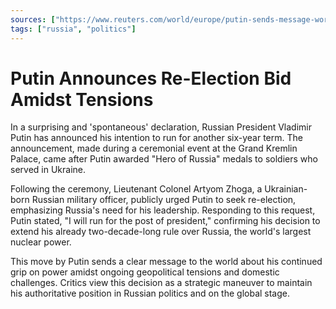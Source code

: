 ```yaml
---
sources: ["https://www.reuters.com/world/europe/putin-sends-message-world-with-spontaneous-election-announcement-2023-12-08/", "https://www.theguardian.com/world/2023/dec/08/vladimir-putin-to-run-for-russian-president-again-in-march-2024"]
tags: ["russia", "politics"]
---
```


# Putin Announces Re-Election Bid Amidst Tensions

In a surprising and 'spontaneous' declaration, Russian President Vladimir Putin has announced his intention to run for another six-year term. The announcement, made during a ceremonial event at the Grand Kremlin Palace, came after Putin awarded "Hero of Russia" medals to soldiers who served in Ukraine.

Following the ceremony, Lieutenant Colonel Artyom Zhoga, a Ukrainian-born Russian military officer, publicly urged Putin to seek re-election, emphasizing Russia's need for his leadership. Responding to this request, Putin stated, "I will run for the post of president," confirming his decision to extend his already two-decade-long rule over Russia, the world's largest nuclear power.

This move by Putin sends a clear message to the world about his continued grip on power amidst ongoing geopolitical tensions and domestic challenges. Critics view this decision as a strategic maneuver to maintain his authoritative position in Russian politics and on the global stage.
